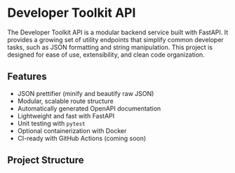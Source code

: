 # Developer Toolkit API

The Developer Toolkit API is a modular backend service built with FastAPI. It provides a growing set of utility endpoints that simplify common developer tasks, such as JSON formatting and string manipulation. This project is designed for ease of use, extensibility, and clean code organization.

## Features

- JSON prettifier (minify and beautify raw JSON)
- Modular, scalable route structure
- Automatically generated OpenAPI documentation
- Lightweight and fast with FastAPI
- Unit testing with `pytest`
- Optional containerization with Docker
- CI-ready with GitHub Actions (coming soon)

## Project Structure

